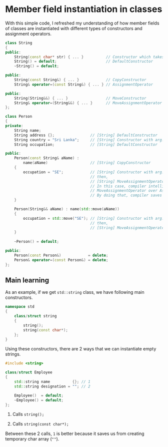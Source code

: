 # Member field instantiation in classes

With this simple code, I refreshed my understanding of how member fields of classes are instantiated with different types of constructors and assignment operators.

```c++
class String
{
public:
    String(const char* str) { ... }          // Constructor which takes an arg in
    String() = default;                      // DefaultConstructor
    ~String() = default;

public:
    String(const String&) { ... }            // CopyConstructor
    String& operator=(const String&) { ... } // AssignmentOperator

public:
    String(String&&) { ... }                 // MoveConstructor
    String& operator=(String&&) { ... }      // MoveAssignmentOperator
};
```

```c++
class Person
{
private:
    String name;
    String address {};                // [String] DefaultConstructor
    String country = "Sri Lanka";     // [String] Constructor with arg: 'Sri Lanka'
    String occupation;                // [String] DefaultConstructor

public:
    Person(const String& aName) :
        name(aName)                   // [String] CopyConstructor
    {
        occupation = "SE";            // [String] Constructor with arg: 'SE'
                                      // then,
                                      // [String] MoveAssignmentOperator
                                      // In this case, compiler intelligently choose
                                      // MoveAssignmentOperator over AssignmentOperator.
                                      // By doing that, compiler saves us a object copy.
    }

    Person(String&& aName) : name(std::move(aName))
    {
        occupation = std::move("SE"); // [String] Constructor with arg: 'SE'
                                      // then,
                                      // [String] MoveAssignmentOperator
    }
    
    ~Person() = default;

public:
    Person(const Person&)            = delete;
    Person& operator=(const Person&) = delete;
};
```

## Main learning

As an example, if we get `std::string` class, we have following main constructors.

```c++
namespace std
{
    class/struct string
    {
        string();
        string(const char*);
    };
}
```

Using these constructors, there are 2 ways that we can instantiate empty strings.

```c++
#include <string>

class/struct Employee
{
    std::string name          {}; // 1
    std::string designation = ""; // 2

    Employee()  = default;
    ~Employee() = default;
};
```

1. Calls `string();`

2. Calls `string(const char*);`

Between these 2 calls, `1` is better because it saves us from creating temporary char array (`""`).
